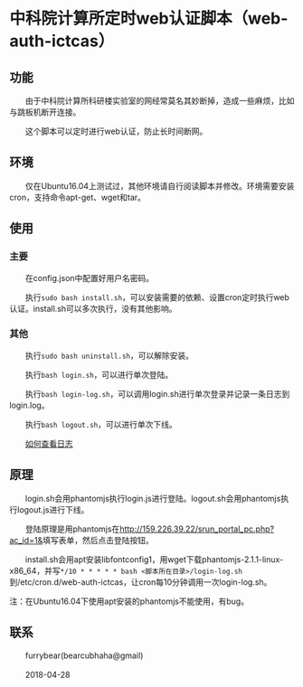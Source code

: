 # 中科院计算所定时web认证脚本（web-auth-ictcas）

## 功能

　　由于中科院计算所科研楼实验室的网经常莫名其妙断掉，造成一些麻烦，比如与跳板机断开连接。

　　这个脚本可以定时进行web认证，防止长时间断网。

## 环境

　　仅在Ubuntu16.04上测试过，其他环境请自行阅读脚本并修改。环境需要安装cron，支持命令apt-get、wget和tar。

## 使用

### 主要

　　在config.json中配置好用户名密码。

　　执行`sudo bash install.sh`，可以安装需要的依赖、设置cron定时执行web认证。install.sh可以多次执行，没有其他影响。

### 其他

　　执行`sudo bash uninstall.sh`，可以解除安装。

　　执行`bash login.sh`，可以进行单次登陆。

　　执行`bash login-log.sh`，可以调用login.sh进行单次登录并记录一条日志到login.log。

　　执行`bash logout.sh`，可以进行单次下线。

　　[如何查看日志](https://blog.csdn.net/u014221090/article/details/53835969)

## 原理

　　login.sh会用phantomjs执行login.js进行登陆。logout.sh会用phantomjs执行logout.js进行下线。

　　登陆原理是用phantomjs在<http://159.226.39.22/srun_portal_pc.php?ac_id=1&>填写表单，然后点击登陆按钮。

　　install.sh会用apt安装libfontconfig1，用wget下载phantomjs-2.1.1-linux-x86_64，并写`*/10 * * * * * bash <脚本所在目录>/login-log.sh`到/etc/cron.d/web-auth-ictcas，让cron每10分钟调用一次login-log.sh。

注：在Ubuntu16.04下使用apt安装的phantomjs不能使用，有bug。

## 联系

　　furrybear(bearcubhaha@gmail) 

　　2018-04-28
